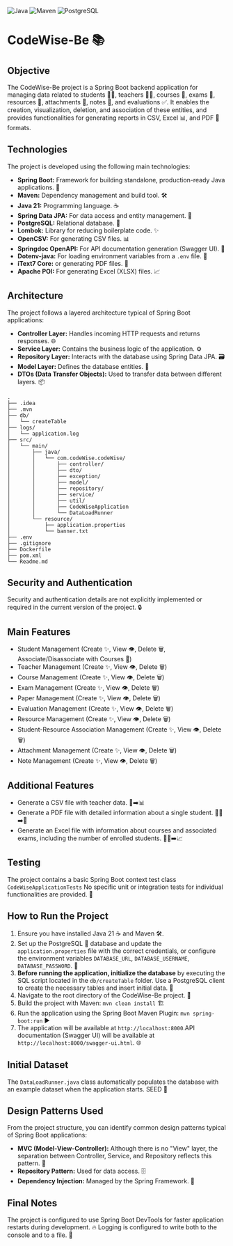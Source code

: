 ![Java](https://img.shields.io/badge/Java-ED8B00?style=for-the-badge&logo=java&logoColor=white)
![Maven](https://img.shields.io/badge/Maven-C71A36?style=for-the-badge&logo=apachemaven&logoColor=white)
![PostgreSQL](https://img.shields.io/badge/PostgreSQL-336791?style=for-the-badge&logo=postgresql&logoColor=white)

# CodeWise-Be 📚

## Objective

The CodeWise-Be project is a Spring Boot backend application for managing data related to students 🧑‍🎓, teachers 👩‍🏫, courses 📖, exams 📝, resources 📂, attachments 📎, notes 📌, and evaluations ✅.
It enables the creation, visualization, deletion, and association of these entities, and provides functionalities for generating reports in CSV, Excel 📊, and PDF 📄 formats.

## Technologies

The project is developed using the following main technologies:

* **Spring Boot:** Framework for building standalone, production-ready Java applications. 🌱
* **Maven:** Dependency management and build tool. 🛠️
* **Java 21:** Programming language. ☕
* **Spring Data JPA:** For data access and entity management. 💾
* **PostgreSQL:** Relational database. 🐘
* **Lombok:** Library for reducing boilerplate code. ✨
* **OpenCSV:** For generating CSV files. 📊
* **Springdoc OpenAPI:** For API documentation generation (Swagger UI). 📖
* **Dotenv-java:** For loading environment variables from a `.env` file. 🔑
* **iText7 Core:** or generating PDF files. 📄
* **Apache POI:** For generating Excel (XLSX) files. 📈

## Architecture

The project follows a layered architecture typical of Spring Boot applications:

* **Controller Layer:** Handles incoming HTTP requests and returns responses. 🌐
* **Service Layer:** Contains the business logic of the application. ⚙️
* **Repository Layer:** Interacts with the database using Spring Data JPA. 🗃️
* **Model Layer:** Defines the database entities. 🧱
* **DTOs (Data Transfer Objects):** Used to transfer data between different layers. 📦

```
.
├── .idea
├── .mvn
├── db/
│   └── createTable
├── logs/
│   └── application.log
├── src/
│   └── main/
│       ├── java/
│       │   └── com.codeWise.codeWise/
│       │       ├── controller/
│       │       ├── dto/
│       │       ├── exception/
│       │       ├── model/
│       │       ├── repository/
│       │       ├── service/
│       │       ├── util/
│       │       ├── CodeWiseApplication
│       │       └── DataLoadRunner
│       └── resource/
│           ├── application.properties
│           └── banner.txt
├── .env
├── .gitignore
├── Dockerfile
├── pom.xml
└── Readme.md
```

## Security and Authentication

Security and authentication details are not explicitly implemented or required in the current version of the project. 🔒

## Main Features

* Student Management (Create ✨, View 👁️, Delete 🗑️, Associate/Disassociate with Courses 🔗)
* Teacher Management (Create ✨, View 👁️, Delete 🗑️)
* Course Management (Create ✨, View 👁️, Delete 🗑️)
* Exam Management (Create ✨, View 👁️, Delete 🗑️)
* Paper Management (Create ✨, View 👁️, Delete 🗑️)
* Evaluation Management (Create ✨, View 👁️, Delete 🗑️)
* Resource Management (Create ✨, View 👁️, Delete 🗑️)
* Student-Resource Association Management (Create ✨, View 👁️, Delete 🗑️)
* Attachment Management (Create ✨, View 👁️, Delete 🗑️)
* Note Management (Create ✨, View 👁️, Delete 🗑️)

## Additional Features

* Generate a CSV file with teacher data. 📄➡️📊
* Generate a PDF file with detailed information about a single student. 🧑‍🎓➡️📄
* Generate an Excel file with information about courses and associated exams, including the number of enrolled students. 📖📝➡️📈

## Testing

The project contains a basic Spring Boot context test class `CodeWiseApplicationTests` No specific unit or integration tests for individual functionalities are provided. 🧪

## How to Run the Project

1.  Ensure you have installed Java 21 ☕ and Maven 🛠️.
2.  Set up the PostgreSQL 🐘 database and update the `application.properties` file with the correct credentials, or configure the environment variables `DATABASE_URL`, `DATABASE_USERNAME`, `DATABASE_PASSWORD`. 🔑
3.  **Before running the application, initialize the database** by executing the SQL script located in the `db/createTable` folder. Use a PostgreSQL client to create the necessary tables and insert initial data. 🔧
4.  Navigate to the root directory of the CodeWise-Be project. 📁
5.  Build the project with Maven: `mvn clean install` 🏗️
6.  Run the application using the Spring Boot Maven Plugin: `mvn spring-boot:run` ▶️
7.  The application will be available at `http://localhost:8000`.API documentation (Swagger UI) will be available at `http://localhost:8000/swagger-ui.html`. 🌐

## Initial Dataset

The `DataLoadRunner.java` class automatically populates the database with an example dataset when the application starts. SEED 🌱

## Design Patterns Used

From the project structure, you can identify common design patterns typical of Spring Boot applications:

* **MVC (Model-View-Controller):** Although there is no "View" layer, the separation between Controller, Service, and Repository reflects this pattern. 🔄
* **Repository Pattern:** Used for data access. 🗄️
* **Dependency Injection:** Managed by the Spring Framework. 💉

## Final Notes

The project is configured to use Spring Boot DevTools for faster application restarts during development. 🔥
Logging is configured to write both to the console and to a file. 📜
